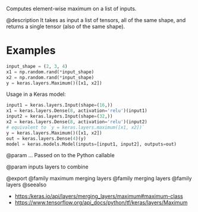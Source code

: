 Computes element-wise maximum on a list of inputs.

@description
It takes as input a list of tensors, all of the same shape,
and returns a single tensor (also of the same shape).

# Examples
```python
input_shape = (2, 3, 4)
x1 = np.random.rand(*input_shape)
x2 = np.random.rand(*input_shape)
y = keras.layers.Maximum()([x1, x2])
```

Usage in a Keras model:

```python
input1 = keras.layers.Input(shape=(16,))
x1 = keras.layers.Dense(8, activation='relu')(input1)
input2 = keras.layers.Input(shape=(32,))
x2 = keras.layers.Dense(8, activation='relu')(input2)
# equivalent to `y = keras.layers.maximum([x1, x2])`
y = keras.layers.Maximum()([x1, x2])
out = keras.layers.Dense(4)(y)
model = keras.models.Model(inputs=[input1, input2], outputs=out)
```

@param ...
Passed on to the Python callable

@param inputs
layers to combine

@export
@family maximum merging layers
@family merging layers
@family layers
@seealso
+ <https:/keras.io/api/layers/merging_layers/maximum#maximum-class>
+ <https://www.tensorflow.org/api_docs/python/tf/keras/layers/Maximum>
